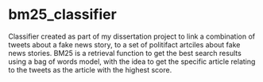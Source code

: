 # bm25_classifier
Classifier created as part of my dissertation project to link a combination of tweets about a fake news story, to a set of politifact artciles about fake news stories.
BM25 is a retrieval function to get the best search results using a bag of words model, with the idea to get the specific article relating to the tweets as the article with the highest score.
